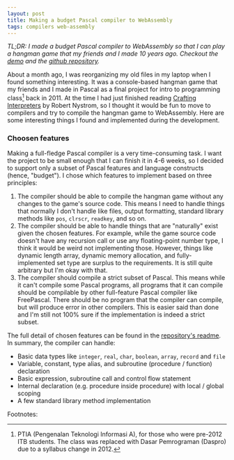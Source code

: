 ```yaml
---
layout: post
title: Making a budget Pascal compiler to WebAssembly
tags: compilers web-assembly
---
```


*TL;DR: I made a budget Pascal compiler to WebAssembly so that I can play a hangman game that my friends and I made 10 years ago. Checkout the [demo](https://faizilham.github.io/lab/budget-pascal/#hangman) and the [github repository](https://github.com/faizilham/budgetpascal).*

About a month ago, I was reorganizing my old files in my laptop when I found something interesting. It was a console-based hangman game that my friends and I made in Pascal as a final project for intro to programming class[^1] back in 2011. At the time I had just finished reading [Crafting Interpreters](https://craftinginterpreters.com/) by Robert Nystrom, so I thought it would be fun to move to compilers and try to compile the hangman game to WebAssembly. Here are some interesting things I found and implemented during the development.

### Choosen features
Making a full-fledge Pascal compiler is a very time-consuming task. I want the project to be small enough that I can finish it in 4-6 weeks, so I decided to support only a subset of Pascal features and language constructs (hence, "budget"). I chose which features to implement based on three principles:
1. The compiler should be able to compile the hangman game without any changes to the game's source code. This means I need to handle things that normally I don't handle like files, output formatting, standard library methods like `pos`, `clrscr`, `readkey`, and so on.
2. The compiler should be able to handle things that are "naturally" exist given the chosen features. For example, while the game source code doesn't have any recursion call or use any floating-point number type, I think it would be weird not implementing those. However, things like dynamic length array, dynamic memory allocation, and fully-implemented set type are surplus to the requirements. It is still quite arbitrary but I'm okay with that.
3. The compiler should compile a strict subset of Pascal. This means while it can't compile some Pascal programs, all programs that it can compile should be compilable by other full-feature Pascal compiler like FreePascal. There should be no program that the compiler can compile, but will produce error in other compilers. This is easier said than done and I'm still not 100% sure if the implementation is indeed a strict subset.

The full detail of chosen features can be found in the [repository's readme](https://github.com/faizilham/budgetpascal#which-subset-of-pascal). In summary, the compiler can handle:
- Basic data types like `integer`, `real`, `char`, `boolean`, `array`, `record` and `file`
- Variable, constant, type alias, and subroutine (procedure / function) declaration
- Basic expression, subroutine call and control flow statement
- Internal declaration (e.g. procedure inside procedure) with local / global scoping
- A few standard library method implementation



Footnotes:

[^1]: PTIA (Pengenalan Teknologi Informasi A), for those who were pre-2012 ITB students. The class was replaced with Dasar Pemrograman (Daspro) due to a syllabus change in 2012.
